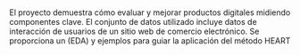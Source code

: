 # 
El proyecto demuestra cómo evaluar y mejorar productos digitales midiendo componentes clave. El conjunto de datos utilizado incluye datos de interacción de usuarios de un sitio web de comercio electrónico. Se proporciona un (EDA) y ejemplos para guiar la aplicación del método HEART
